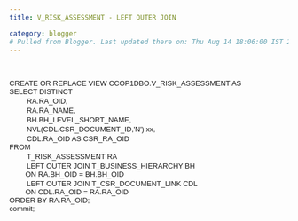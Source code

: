 ```yaml
---
title: V_RISK_ASSESSMENT - LEFT OUTER JOIN

category: blogger
# Pulled from Blogger. Last updated there on: Thu Aug 14 18:06:00 IST 2008
---
```

<BR>  <P><FONT SIZE=2 FACE="Arial">CREATE OR REPLACE VIEW CCOP1DBO.V_RISK_ASSESSMENT AS</FONT> <BR><FONT SIZE=2 FACE="Arial">SELECT DISTINCT</FONT> <BR>&nbsp;&nbsp;&nbsp;&nbsp;&nbsp;&nbsp;&nbsp; <FONT SIZE=2 FACE="Arial">RA.RA_OID, </FONT> <BR>&nbsp;&nbsp;&nbsp;&nbsp;&nbsp;&nbsp;&nbsp; <FONT SIZE=2 FACE="Arial">RA.RA_NAME,</FONT> <BR>&nbsp;&nbsp;&nbsp;&nbsp;&nbsp;&nbsp;&nbsp; <FONT SIZE=2 FACE="Arial">BH.BH_LEVEL_SHORT_NAME,</FONT> <BR>&nbsp;&nbsp;&nbsp;&nbsp;&nbsp;&nbsp;&nbsp; <FONT SIZE=2 FACE="Arial">NVL(CDL.CSR_DOCUMENT_ID,'N') xx,</FONT> <BR>&nbsp;&nbsp;&nbsp;&nbsp;&nbsp;&nbsp;&nbsp; <FONT SIZE=2 FACE="Arial">CDL.RA_OID AS CSR_RA_OID</FONT> <BR><FONT SIZE=2 FACE="Arial">FROM </FONT> <BR>&nbsp;&nbsp;&nbsp;&nbsp;&nbsp;&nbsp;&nbsp; <FONT SIZE=2 FACE="Arial">T_RISK_ASSESSMENT RA </FONT> <BR>&nbsp;&nbsp;&nbsp;&nbsp;&nbsp;&nbsp;&nbsp; <FONT SIZE=2 FACE="Arial">LEFT OUTER JOIN T_BUSINESS_HIERARCHY BH</FONT> <BR><FONT SIZE=2 FACE="Arial">&nbsp;&nbsp;&nbsp;&nbsp;&nbsp;&nbsp;&nbsp; ON RA.BH_OID = BH.BH_OID</FONT> <BR>&nbsp;&nbsp;&nbsp;&nbsp;&nbsp;&nbsp;&nbsp; <FONT SIZE=2 FACE="Arial">LEFT OUTER JOIN T_CSR_DOCUMENT_LINK CDL </FONT> <BR><FONT SIZE=2 FACE="Arial">&nbsp;&nbsp;&nbsp;&nbsp;&nbsp;&nbsp;&nbsp; ON CDL.RA_OID = RA.RA_OID</FONT> <BR><FONT SIZE=2 FACE="Arial">ORDER BY RA.RA_OID;</FONT> <BR><FONT SIZE=2 FACE="Arial">commit;</FONT> </P>  
